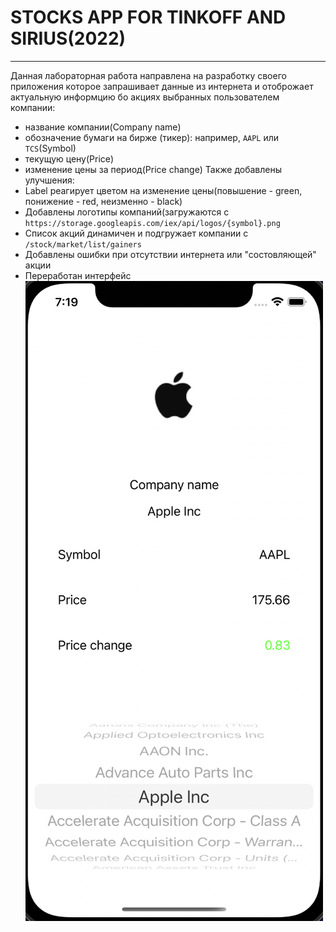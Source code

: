 # STOCKS APP FOR TINKOFF AND SIRIUS(2022)
---
Данная лабораторная работа направлена на разработку своего приложения которое запрашивает данные из интернета и отоброжает актуальную информцию бо акциях выбранных пользователем компании:
* название компании(Company name)
* обозначение бумаги на бирже (тикер): например, `AAPL` или `TCS`(Symbol)
* текущую цену(Price)
* изменение цены за период(Price change)
Также добавлены улучшения:
* Label реагирует цветом на изменение цены(повышение - green, понижение - red, неизменно - black)
* Добавлены логотипы компаний(загружаются с `https://storage.googleapis.com/iex/api/logos/{symbol}.png`
* Список акций динамичен и подгружает компании с `/stock/market/list/gainers`
* Добавлены ошибки при отсутствии интернета или "состовляющей" акции
* Переработан интерфейс
![Alt-текст](https://github.com/KreoManser/ios-sirius-22-tinkoff/blob/main/Preview.png "Preview")
